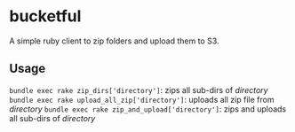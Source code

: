 # bucketful

A simple ruby client to zip folders and upload them to S3.

## Usage

`bundle exec rake zip_dirs['directory']`: zips all sub-dirs of *directory*
`bundle exec rake upload_all_zip['directory']`: uploads all zip file from *directory*
`bundle exec rake zip_and_upload['directory']`: zips and uploads all sub-dirs of *directory*
